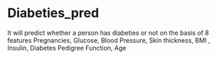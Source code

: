 # Diabeties_pred
It will predict whether a person has diabeties or not on the basis of 8 features 
Pregnancies, Glucose, Blood Pressure, Skin thickness, BMI , Insulin, Diabetes Pedigree Function, Age
